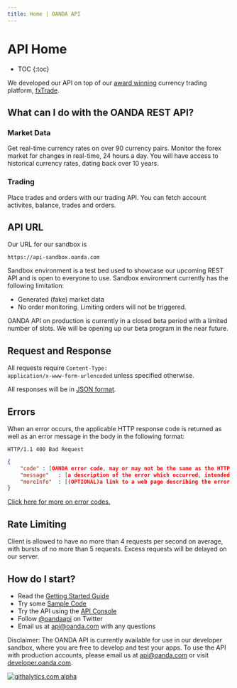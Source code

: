 ```yaml
---
title: Home | OANDA API
---
```


# API Home

* TOC
{:toc} 

We developed our API on top of our [award winning](http://www.forexcrunch.com/forex-magnates-summit-oanda-wins-best-forex-broker-award/) 
currency trading platform, [fxTrade](http://fxtrade.com). 


What can I do with the OANDA REST API?
--------------------------------------

### Market Data

Get real-time currency rates on over 90 currency pairs. Monitor the forex market for changes in real-time, 24 hours a day. You will have access to historical currency rates, dating back over 10 years.

### Trading

Place trades and orders with our trading API.  You can fetch account activites, balance, trades and orders.


API URL
--------------------

Our URL for our sandbox is 
    
    https://api-sandbox.oanda.com

Sandbox environment is a test bed used to showcase our upcoming REST API and is open to everyone to use.  Sandbox environment currently has the following limitation:

* Generated (fake) market data
* No order monitoring.  Limiting orders will not be triggered. 

OANDA API on production is currently in a closed beta period with a limited number of slots.  We will be opening up our beta program in the near future.  


Request and Response
--------------------

All requests require <code>Content-Type: application/x-www-form-urlencoded</code> unless specified otherwise.

All responses will be in [JSON format](http://www.json.org).


Errors
------

When an error occurs, the applicable HTTP response code is returned as well as an error message in the body in the following format:

    HTTP/1.1 400 Bad Request

~~~json
{
    "code" : [OANDA error code, may or may not be the same as the HTTP status code],
    "message"   : [a description of the error which occurred, intended for developers],
    "moreInfo"  : [(OPTIONAL)a link to a web page describing the error and possible causes and solutions]
}
~~~

[Click here for more on error codes.](/docs/v1/troubleshooting)


Rate Limiting
-------------

Client is allowed to have no more than 4 requests per second on average, with bursts of no more than 5 requests. Excess requests will be delayed on our server.


How do I start?
---------------

* Read the [Getting Started Guide](/docs/v1/getting_started/)
* Try some [Sample Code](/docs/v1/code-samples/)
* Try the API using the [API Console](https://apigee.com/oandapoc/embed/console/oanda)
* Follow [@oandaapi](http://twitter.com/oandaapi) on Twitter
* Email us at api@oanda.com with any questions 

Disclaimer: The OANDA API is currently available for use in our developer sandbox, where you are free to develop and test your apps.  To use the API with production accounts, please email us at [api@oanda.com](mailto:api@oanda.com) or visit [developer.oanda.com](http://developer.oanda.com).

[![githalytics.com alpha](https://cruel-carlota.pagodabox.com/08c4e77e4cb54028197e21a0923e9311 "githalytics.com")](http://githalytics.com/oanda/apidocs)

